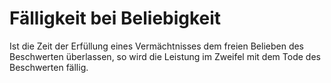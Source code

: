 # Fälligkeit bei Beliebigkeit

Ist die Zeit der Erfüllung eines Vermächtnisses dem freien Belieben des Beschwerten überlassen, so wird die Leistung im Zweifel mit dem Tode des Beschwerten fällig. 

